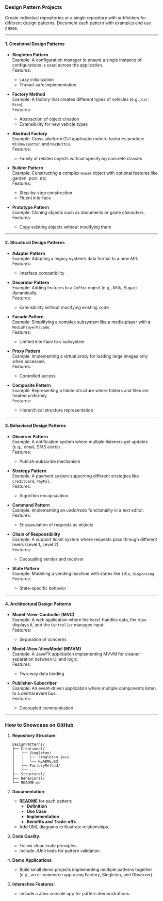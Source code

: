 

### **Design Pattern Projects**
Create individual repositories or a single repository with subfolders for different design patterns. Document each pattern with examples and use cases.

---

#### **1. Creational Design Patterns**
- **Singleton Pattern**  
  Example: A configuration manager to ensure a single instance of configurations is used across the application.  
  Features:
  - Lazy initialization
  - Thread-safe implementation

- **Factory Method**  
  Example: A factory that creates different types of vehicles (e.g., `Car`, `Bike`).  
  Features:
  - Abstraction of object creation
  - Extensibility for new vehicle types

- **Abstract Factory**  
  Example: Cross-platform GUI application where factories produce `WindowsButton` and `MacButton`.  
  Features:
  - Family of related objects without specifying concrete classes

- **Builder Pattern**  
  Example: Constructing a complex `House` object with optional features like garden, pool, etc.  
  Features:
  - Step-by-step construction
  - Fluent interface

- **Prototype Pattern**  
  Example: Cloning objects such as documents or game characters.  
  Features:
  - Copy existing objects without modifying them

---

#### **2. Structural Design Patterns**
- **Adapter Pattern**  
  Example: Adapting a legacy system’s data format to a new API.  
  Features:
  - Interface compatibility

- **Decorator Pattern**  
  Example: Adding features to a `Coffee` object (e.g., Milk, Sugar) dynamically.  
  Features:
  - Extensibility without modifying existing code

- **Facade Pattern**  
  Example: Simplifying a complex subsystem like a media player with a `MediaPlayerFacade`.  
  Features:
  - Unified interface to a subsystem

- **Proxy Pattern**  
  Example: Implementing a virtual proxy for loading large images only when accessed.  
  Features:
  - Controlled access

- **Composite Pattern**  
  Example: Representing a folder structure where folders and files are treated uniformly.  
  Features:
  - Hierarchical structure representation

---

#### **3. Behavioral Design Patterns**
- **Observer Pattern**  
  Example: A notification system where multiple listeners get updates (e.g., email, SMS alerts).  
  Features:
  - Publish-subscribe mechanism

- **Strategy Pattern**  
  Example: A payment system supporting different strategies like `CreditCard`, `PayPal`.  
  Features:
  - Algorithm encapsulation

- **Command Pattern**  
  Example: Implementing an undo/redo functionality in a text editor.  
  Features:
  - Encapsulation of requests as objects

- **Chain of Responsibility**  
  Example: A support ticket system where requests pass through different levels (Level 1, Level 2).  
  Features:
  - Decoupling sender and receiver

- **State Pattern**  
  Example: Modeling a vending machine with states like `Idle`, `Dispensing`.  
  Features:
  - State-specific behavior

---

#### **4. Architectural Design Patterns**
- **Model-View-Controller (MVC)**  
  Example: A web application where the `Model` handles data, the `View` displays it, and the `Controller` manages input.  
  Features:
  - Separation of concerns

- **Model-View-ViewModel (MVVM)**  
  Example: A JavaFX application implementing MVVM for cleaner separation between UI and logic.  
  Features:
  - Two-way data binding

- **Publisher-Subscriber**  
  Example: An event-driven application where multiple components listen to a central event bus.  
  Features:
  - Decoupled communication

---

### **How to Showcase on GitHub**
1. **Repository Structure**:  
   ```
   DesignPatterns/
   ├── Creational/
   │   ├── Singleton/
   │   │   ├── Singleton.java
   │   │   └── README.md
   │   ├── FactoryMethod/
   │   └── ...
   ├── Structural/
   ├── Behavioral/
   └── README.md
   ```

2. **Documentation**:  
   - **README** for each pattern:
     - **Definition**
     - **Use Case**
     - **Implementation**
     - **Benefits and Trade-offs**
   - Add UML diagrams to illustrate relationships.

3. **Code Quality**:  
   - Follow clean code principles.
   - Include JUnit tests for pattern validation.

4. **Demo Applications**:  
   - Build small demo projects implementing multiple patterns together (e.g., an e-commerce app using Factory, Singleton, and Observer).

5. **Interactive Features**:  
   - Include a Java console app for pattern demonstrations.

